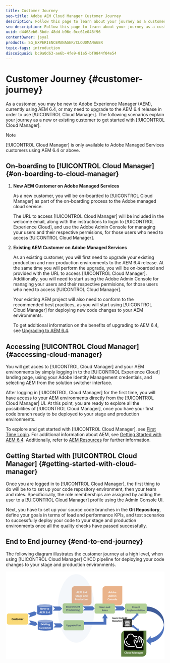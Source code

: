 ```yaml
---
title: Customer Journey
seo-title: Adobe AEM Cloud Manager Customer Journey
description: Follow this page to learn about your journey as a customer to get started with Cloud Manager.
seo-description: Follow this page to learn about your journey as a customer to get started with Adobe AEM Cloud Manager.
uuid: d4468eb6-5bde-48dd-b96e-0cc61e046f96
contentOwner: jsyal
products: SG_EXPERIENCEMANAGER/CLOUDMANAGER
topic-tags: introduction
discoiquuid: bc9a0d63-ae6b-4fe9-81e5-bf9844f04e54
---
```


# Customer Journey {#customer-journey}

As a customer, you may be new to Adobe Experience Manager (AEM), currently using AEM 6.4, or may need to upgrade to the AEM 6.4 release in order to use [!UICONTROL Cloud Manager]. The following scenarios explain your journey as a new or existing customer to get started with [!UICONTROL Cloud Manager].

>[!NOTE]
>
>[!UICONTROL Cloud Manager] is only available to Adobe Managed Services customers using AEM 6.4 or above.

## On-boarding to [!UICONTROL Cloud Manager]{#on-boarding-to-cloud-manager}

1. **New AEM Customer on Adobe Managed Services**

   As a new customer, you will be on-boarded to [!UICONTROL Cloud Manager] as part of the on-boarding process to the Adobe managed cloud service.

   The URL to access [!UICONTROL Cloud Manager] will be included in the welcome email, along with the instructions to login to [!UICONTROL Experience Cloud], and use the Adobe Admin Console for managing your users and their respective permisions, for those users who need to access [!UICONTROL Cloud Manager].

1. **Existing AEM Customer on Adobe Managed Services**

   As an existing customer, you will first need to upgrade your existing production and non-production environments to the AEM 6.4 release. At the same time you will perform the upgrade, you will be on-boarded and provided with the URL to access [!UICONTROL Cloud Manager]. Additionally, you will need to start using the Adobe Admin Console for managing your users and their respective permisions, for those users who need to access [!UICONTROL Cloud Manager].

   Your existing AEM project will also need to conform to the recommended best practices, as you will start using [!UICONTROL Cloud Manager] for deploying new code changes to your AEM environments.

   To get additional information on the benefits of upgrading to AEM 6.4, see [Upgrading to AEM 6.4](https://helpx.adobe.com/experience-manager/6-4/sites/deploying/using/upgrade.html).

## Accessing [!UICONTROL Cloud Manager] {#accessing-cloud-manager}

You will get acces to [!UICONTROL Cloud Manager] and your AEM environments by simply logging in to the [!UICONTROL Experience Cloud] landing page, using your Adobe Identity Management credentials, and selecting AEM from the solution switcher interface.

After logging in [!UICONTROL Cloud Manager] for the first time, you will have access to your AEM environments directly from the [!UICONTROL Cloud Manager] UI. At this point, you are ready to explore all the possibilities of [!UICONTROL Cloud Manager], once you have your first code branch ready to be deployed to your stage and production environments.

To explore and get started with [!UICONTROL Cloud Manager], see [First Time Login](first-time-login.md). For additional information about AEM, see [Getting Started with AEM 6.4](https://helpx.adobe.com/experience-manager/6-4/sites/deploying/using/deploy.html). Additionally, refer to [AEM Resources](https://www.adobe.com/marketing-cloud/experience-manager/resources.html?promoid=759X6WV8&mv=other) for further information.

## Getting Started with [!UICONTROL Cloud Manager] {#getting-started-with-cloud-manager}

Once you are logged in to [!UICONTROL Cloud Manager], the first thing to do will be to to set up your code repository environment, then your team and roles. Specificically, the role memberships are assigned by adding the user to a [!UICONTROL Cloud Manager] profile using the Admin Console UI.

Next, you have to set up your source code branches in the **Git Repository**, define your goals in terms of load and performance KPIs, and test scenarios to successfully deploy your code to your stage and production environments once all the quality checks have passed successfully.

## End to End journey {#end-to-end-journey}

The following diagram illustrates the customer journey at a high level, when using [!UICONTROL Cloud Manager] CI/CD pipeline for deploying your code changes to your stage and production environments.

![](assets/screen_shot_2018-05-15at124004pm.png)

